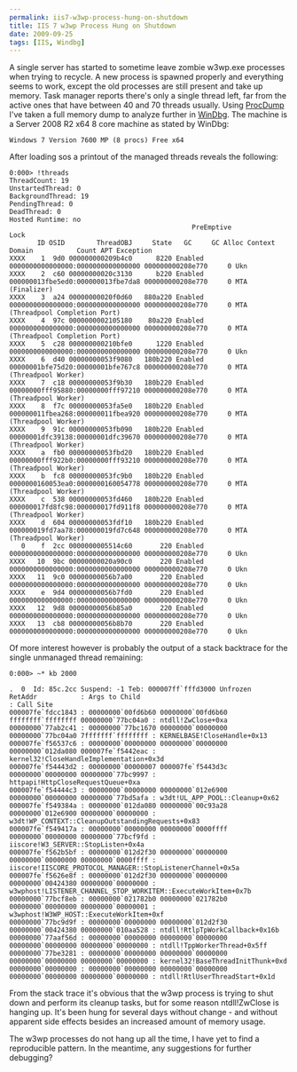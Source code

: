 ```yaml
---
permalink: iis7-w3wp-process-hung-on-shutdown
title: IIS 7 w3wp Process Hung on Shutdown
date: 2009-09-25
tags: [IIS, Windbg]
---
```

A single server has started to sometime leave zombie w3wp.exe processes when trying to recycle. A new process is spawned properly and everything seems to work, except the old processes are still present and take up memory. Task manager reports there's only a single thread left, far from the active ones that have between 40 and 70 threads usually.  Using [ProcDump](http://technet.microsoft.com/en-us/sysinternals/dd996900.aspx) I've taken a full memory dump to analyze further in [WinDbg](http://www.microsoft.com/whdc/DevTools/Debugging/default.mspx).  The machine is a Server 2008 R2 x64 8 core machine as stated by WinDbg:

<!-- more -->

```
Windows 7 Version 7600 MP (8 procs) Free x64
```

After loading sos a printout of the managed threads reveals the following:

```
0:000> !threads
ThreadCount: 19
UnstartedThread: 0
BackgroundThread: 19
PendingThread: 0
DeadThread: 0
Hosted Runtime: no
                                              PreEmptive                                                Lock
       ID OSID        ThreadOBJ     State   GC     GC Alloc Context                  Domain           Count APT Exception
XXXX    1  9d0 000000000209b4c0      8220 Enabled  0000000000000000:0000000000000000 000000000208e770     0 Ukn
XXXX    2  c60 00000000020c3130      b220 Enabled  000000013fbe5ed0:000000013fbe7da8 000000000208e770     0 MTA (Finalizer)
XXXX    3  a24 00000000020f0d60   880a220 Enabled  0000000000000000:0000000000000000 000000000208e770     0 MTA (Threadpool Completion Port)
XXXX    4  97c 0000000002105180    80a220 Enabled  0000000000000000:0000000000000000 000000000208e770     0 MTA (Threadpool Completion Port)
XXXX    5  c28 000000000210bfe0      1220 Enabled  0000000000000000:0000000000000000 000000000208e770     0 Ukn
XXXX    6  d40 00000000053f9080   180b220 Enabled  00000001bfe75d20:00000001bfe767c8 000000000208e770     0 MTA (Threadpool Worker)
XXXX    7  c18 00000000053f9b30   180b220 Enabled  00000000fff95880:00000000fff97210 000000000208e770     0 MTA (Threadpool Worker)
XXXX    8  f7c 00000000053fa5e0   180b220 Enabled  000000011fbea268:000000011fbea920 000000000208e770     0 MTA (Threadpool Worker)
XXXX    9  91c 00000000053fb090   180b220 Enabled  00000001dfc39138:00000001dfc39670 000000000208e770     0 MTA (Threadpool Worker)
XXXX    a  fb0 00000000053fbd20   180b220 Enabled  00000000fff922b0:00000000fff93210 000000000208e770     0 MTA (Threadpool Worker)
XXXX    b  fc8 00000000053fc9b0   180b220 Enabled  0000000160053ea0:0000000160054778 000000000208e770     0 MTA (Threadpool Worker)
XXXX    c  538 00000000053fd460   180b220 Enabled  000000017fd8fc98:000000017fd911f8 000000000208e770     0 MTA (Threadpool Worker)
XXXX    d  604 00000000053fdf10   180b220 Enabled  000000019fd7aa78:000000019fd7c648 000000000208e770     0 MTA (Threadpool Worker)
   0    f  2cc 0000000005514c60       220 Enabled  0000000000000000:0000000000000000 000000000208e770     0 Ukn
XXXX   10  9bc 00000000020a90c0       220 Enabled  0000000000000000:0000000000000000 000000000208e770     0 Ukn
XXXX   11  9c0 00000000056b7a00       220 Enabled  0000000000000000:0000000000000000 000000000208e770     0 Ukn
XXXX    e  9d4 00000000056b7fd0       220 Enabled  0000000000000000:0000000000000000 000000000208e770     0 Ukn
XXXX   12  9d8 00000000056b85a0       220 Enabled  0000000000000000:0000000000000000 000000000208e770     0 Ukn
XXXX   13  cb8 00000000056b8b70       220 Enabled  0000000000000000:0000000000000000 000000000208e770     0 Ukn
```

Of more interest however is probably the output of a stack backtrace for the single unmanaged thread remaining:

```
0:000> ~* kb 2000

.  0  Id: 85c.2cc Suspend: -1 Teb: 000007ff`fffd3000 Unfrozen
RetAddr           : Args to Child                                                           : Call Site
000007fe`fdcc1843 : 00000000`00fd6b60 00000000`00fd6b60 ffffffff`ffffffff 00000000`77bc04a0 : ntdll!ZwClose+0xa
00000000`77ab2c41 : 00000000`77bc1670 00000000`00000000 00000000`77bc04a0 7fffffff`ffffffff : KERNELBASE!CloseHandle+0x13
000007fe`f56537c6 : 00000000`00000000 00000000`00000000 00000000`012da080 000007fe`f5442eac : kernel32!CloseHandleImplementation+0x3d
000007fe`f54443d2 : 00000000`00000007 000007fe`f5443d3c 00000000`00000000 00000000`77bc9997 : httpapi!HttpCloseRequestQueue+0xa
000007fe`f54444c3 : 00000000`00000000 00000000`012e6900 00000000`00000000 00000000`77bd5afa : w3dt!UL_APP_POOL::Cleanup+0x62
000007fe`f549384a : 00000000`012da080 00000000`00c93a28 00000000`012e6900 00000000`00000000 : w3dt!WP_CONTEXT::CleanupOutstandingRequests+0x83
000007fe`f549417a : 00000000`00000000 00000000`0000ffff 00000000`00000000 00000000`77bcf9fd : iiscore!W3_SERVER::StopListen+0x4a
000007fe`f562b5bf : 00000000`012d2f30 00000000`00000000 00000000`00000000 00000000`0000ffff : iiscore!IISCORE_PROTOCOL_MANAGER::StopListenerChannel+0x5a
000007fe`f5626e8f : 00000000`012d2f30 00000000`00000000 00000000`00424380 00000000`00000000 : w3wphost!LISTENER_CHANNEL_STOP_WORKITEM::ExecuteWorkItem+0x7b
00000000`77bcf8eb : 00000000`021782b0 00000000`021782b0 00000000`00000000 00000000`00000001 : w3wphost!W3WP_HOST::ExecuteWorkItem+0xf
00000000`77bc9d9f : 00000000`00000000 00000000`012d2f30 00000000`00424380 00000000`010aa528 : ntdll!RtlpTpWorkCallback+0x16b
00000000`77aaf56d : 00000000`00000000 00000000`00000000 00000000`00000000 00000000`00000000 : ntdll!TppWorkerThread+0x5ff
00000000`77be3281 : 00000000`00000000 00000000`00000000 00000000`00000000 00000000`00000000 : kernel32!BaseThreadInitThunk+0xd
00000000`00000000 : 00000000`00000000 00000000`00000000 00000000`00000000 00000000`00000000 : ntdll!RtlUserThreadStart+0x1d
```

From the stack trace it's obvious that the w3wp process is trying to shut down and perform its cleanup tasks, but for some reason ntdll!ZwClose is hanging up. It's been hung for several days without change - and without apparent side effects besides an increased amount of memory usage.

The w3wp processes do not hang up all the time, I have yet to find a reproducible pattern. In the meantime, any suggestions for further debugging?
